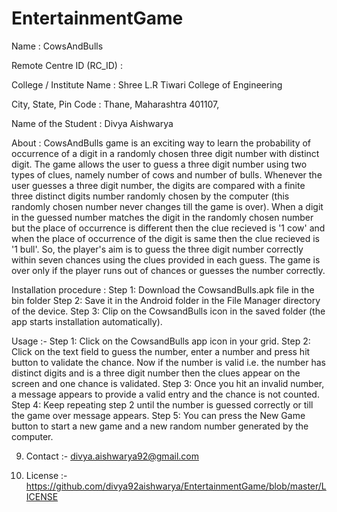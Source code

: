 EntertainmentGame
=================

Name : CowsAndBulls 

Remote Centre ID (RC_ID) : 

College / Institute Name : Shree L.R Tiwari College of Engineering


City, State, Pin Code : Thane, Maharashtra 401107, 

Name of the Student : Divya Aishwarya

About : CowsAndBulls game is an exciting way to learn the probability of occurrence of a digit in a randomly chosen three digit number with distinct digit. The game allows the user to guess a three digit number using two types of clues, namely number of cows and number of bulls. Whenever the user guesses a three digit number, the digits are compared with a finite three distinct digits number randomly chosen by the computer (this randomly chosen number never changes till the game is over). When a digit in the guessed number matches the digit in the randomly chosen number but the place of occurrence is different then the clue recieved is '1 cow' and when the place of occurrence of the digit is same then the clue recieved is '1 bull'. So, the player's aim is to guess the three digit number correctly within seven chances using the clues provided in each guess. The game is over only if the player runs out of chances or guesses the number correctly. 

Installation procedure : Step 1: Download the CowsandBulls.apk file in the bin folder 
Step 2: Save it in the Android folder in the File Manager directory of the device.
Step 3: Clip on the CowsandBulls icon in the saved folder (the app starts installation automatically).


Usage :-
 Step 1: Click on the CowsandBulls app icon in your grid.
 Step 2: Click on the text field to guess the number, enter a number and press hit button to validate the chance. Now if the number is valid i.e. the number has distinct digits and is a three digit number then the clues appear on the screen and one chance is validated.
 Step 3: Once you hit an invalid number, a message appears to provide a valid entry and the chance is not counted.
 Step 4: Keep repeating step 2 until the number is guessed correctly or till the game over message appears.
 Step 5: You can press the New Game button to start a new game and a new random number generated by the computer. 

 9. Contact :- divya.aishwarya92@gmail.com 

 10. License :- https://github.com/divya92aishwarya/EntertainmentGame/blob/master/LICENSE
